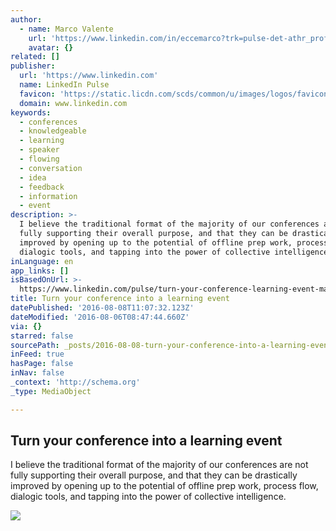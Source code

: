 ```yaml
---
author:
  - name: Marco Valente
    url: 'https://www.linkedin.com/in/eccemarco?trk=pulse-det-athr_prof-art_hdr'
    avatar: {}
related: []
publisher:
  url: 'https://www.linkedin.com'
  name: LinkedIn Pulse
  favicon: 'https://static.licdn.com/scds/common/u/images/logos/favicons/v1/favicon.ico'
  domain: www.linkedin.com
keywords:
  - conferences
  - knowledgeable
  - learning
  - speaker
  - flowing
  - conversation
  - idea
  - feedback
  - information
  - event
description: >-
  I believe the traditional format of the majority of our conferences are not
  fully supporting their overall purpose, and that they can be drastically
  improved by opening up to the potential of offline prep work, process flow,
  dialogic tools, and tapping into the power of collective intelligence.
inLanguage: en
app_links: []
isBasedOnUrl: >-
  https://www.linkedin.com/pulse/turn-your-conference-learning-event-marco-valente
title: Turn your conference into a learning event
datePublished: '2016-08-08T11:07:32.123Z'
dateModified: '2016-08-06T08:47:44.660Z'
via: {}
starred: false
sourcePath: _posts/2016-08-08-turn-your-conference-into-a-learning-event.md
inFeed: true
hasPage: false
inNav: false
_context: 'http://schema.org'
_type: MediaObject

---
```

<article style=""><h1>Turn your conference into a learning event</h1><p>I believe the traditional format of the majority of our conferences are not fully supporting their overall purpose, and that they can be drastically improved by opening up to the potential of offline prep work, process flow, dialogic tools, and tapping into the power of collective intelligence.</p><img src="https://media.licdn.com/mpr/mpr/AAEAAQAAAAAAAAlPAAAAJGQ3NTA2MGMzLWQ1MmYtNGVhYS1iNDUzLWEyYzBlNTI4MTAzNw.jpg" /></article>